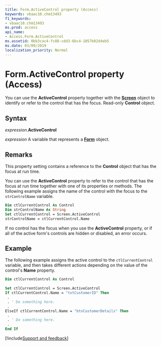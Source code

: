 ```yaml
---
title: Form.ActiveControl property (Access)
keywords: vbaac10.chm13493
f1_keywords:
- vbaac10.chm13493
ms.prod: access
api_name:
- Access.Form.ActiveControl
ms.assetid: 0bb3cac4-fc88-cdd3-6bc4-1057b02d4eb5
ms.date: 03/09/2019
localization_priority: Normal
---
```



# Form.ActiveControl property (Access)

You can use the **ActiveControl** property together with the **[Screen](Access.Screen.md)** object to identify or refer to the control that has the focus. Read-only **Control** object.


## Syntax

_expression_.**ActiveControl**

_expression_ A variable that represents a **[Form](Access.Form.md)** object.


## Remarks

This property setting contains a reference to the **Control** object that has the focus at run time.

You can use the **ActiveControl** property to refer to the control that has the focus at run time together with one of its properties or methods. The following example assigns the name of the control with the focus to the `strControlName` variable.

```vb
Dim ctlCurrentControl As Control 
Dim strControlName As String 
Set ctlCurrentControl = Screen.ActiveControl 
strControlName = ctlCurrentControl.Name
```

If no control has the focus when you use the **ActiveControl** property, or if all of the active form's controls are hidden or disabled, an error occurs.


## Example

The following example assigns the active control to the `ctlCurrentControl` variable, and then takes different actions depending on the value of the control's **Name** property.

```vb
Dim ctlCurrentControl As Control 
 
Set ctlCurrentControl = Screen.ActiveControl 
If ctlCurrentControl.Name = "txtCustomerID" Then 
 . 
 . ' Do something here. 
 . 
ElseIf ctlCurrentControl.Name = "btnCustomerDetails" Then 
 . 
 . ' Do something here. 
 . 
End If
```




[!include[Support and feedback](~/includes/feedback-boilerplate.md)]
